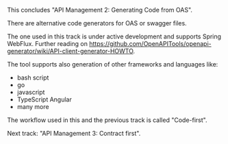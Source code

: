 This concludes "API Management 2: Generating Code from OAS".

There are alternative code generators for OAS or swagger files.

The one used in this track is under active development and supports Spring WebFlux. 
Further reading on https://github.com/OpenAPITools/openapi-generator/wiki/API-client-generator-HOWTO.

The tool supports also generation of other frameworks and languages like:
- bash script
- go
- javascript
- TypeScript Angular
- many more

The workflow used in this and the previous track is called "Code-first".

Next track: "API Management 3: Contract first".
